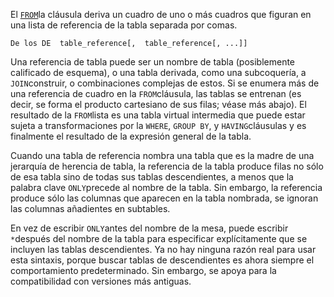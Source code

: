 El  [`FROM`](https://www.postgresql.org/docs/current/sql-select.html#SQL-FROM)la cláusula deriva un cuadro de uno o más cuadros que figuran en una lista de referencia de la tabla separada por comas.

```
De los DE  table_reference[,  table_reference[, ...]]
```

Una referencia de tabla puede ser un nombre de tabla  (posiblemente calificado de esquema), o una tabla derivada, como una  subcoquería, a  `JOIN`construir, o combinaciones complejas de estos. Si se enumera más de una referencia de cuadro en la  `FROM`cláusula, las tablas se entrenan (es decir, se forma el producto cartesiano de sus filas; véase más abajo). El resultado de la  `FROM`lista es una tabla virtual intermedia que puede estar sujeta a transformaciones por la `WHERE`, `GROUP BY`, y  `HAVING`cláusulas y es finalmente el resultado de la expresión general de la tabla.



Cuando una tabla de referencia nombra una tabla que es la madre  de una jerarquía de herencia de tabla, la referencia de la tabla produce filas no sólo de esa tabla sino de todas sus tablas descendientes, a  menos que la palabra clave  `ONLY`precede al nombre de la tabla. Sin embargo, la referencia produce sólo las  columnas que aparecen en la tabla nombrada, se ignoran las columnas  añadientes en subtables.

En vez de escribir  `ONLY`antes del nombre de la mesa, puede escribir  `*`después del nombre de la tabla para especificar explícitamente que se incluyen  las tablas descendientes. Ya no hay ninguna razón real para usar esta  sintaxis, porque buscar tablas de descendientes es ahora siempre el  comportamiento predeterminado. Sin embargo, se apoya para la  compatibilidad con versiones más antiguas.